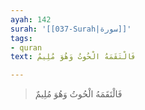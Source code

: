 ```yaml
---
ayah: 142
surah: '[[037-Surah|سورة]]'
tags:
- quran
text: فَالْتَقَمَهُ الْحُوتُ وَهُوَ مُلِيمٌ

---
```

> فَالْتَقَمَهُ الْحُوتُ وَهُوَ مُلِيمٌ
